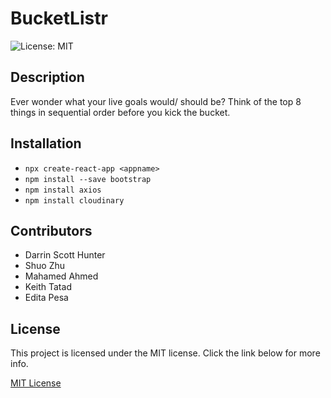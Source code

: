 # BucketListr
![License: MIT](https://img.shields.io/badge/License-MIT-yellow.svg)

## Description
Ever wonder what your live goals would/ should be? Think of the top 8 things in sequential order before you kick the bucket.

## Installation
- `npx create-react-app <appname>`
- `npm install --save bootstrap`
- `npm install axios`
- `npm install cloudinary`

## Contributors
- Darrin Scott Hunter
- Shuo Zhu
- Mahamed Ahmed
- Keith Tatad
- Edita Pesa

## License
This project is licensed under the MIT license. Click the link below for more info.

[MIT License](https://opensource.org/licenses/MIT)
